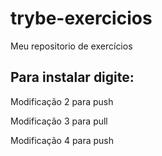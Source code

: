 
# trybe-exercicios

Meu repositorio de exercícios

## Para instalar digite:

Modificação 2 para push

Modificação 3 para pull

Modificação 4 para push

